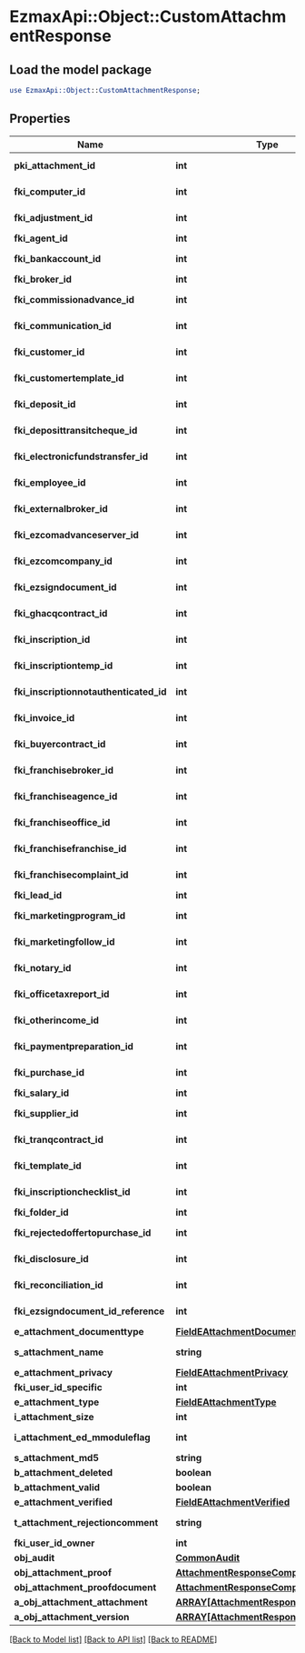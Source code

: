 # EzmaxApi::Object::CustomAttachmentResponse

## Load the model package
```perl
use EzmaxApi::Object::CustomAttachmentResponse;
```

## Properties
Name | Type | Description | Notes
------------ | ------------- | ------------- | -------------
**pki_attachment_id** | **int** | The unique ID of the Attachment. | 
**fki_computer_id** | **int** | The unique ID of the Computer | [optional] 
**fki_adjustment_id** | **int** | The unique ID of the Adjustment | [optional] 
**fki_agent_id** | **int** | The unique ID of the Agent. | [optional] 
**fki_bankaccount_id** | **int** | The unique ID of the Bankaccount | [optional] 
**fki_broker_id** | **int** | The unique ID of the Broker. | [optional] 
**fki_commissionadvance_id** | **int** | The unique ID of the Commissionadvance | [optional] 
**fki_communication_id** | **int** | The unique ID of the Communication. | [optional] 
**fki_customer_id** | **int** | The unique ID of the Customer. | [optional] 
**fki_customertemplate_id** | **int** | The unique ID of the Customertemplate | [optional] 
**fki_deposit_id** | **int** | The unique ID of the Deposit | [optional] 
**fki_deposittransitcheque_id** | **int** | The unique ID of the Deposittransitcheque | [optional] 
**fki_electronicfundstransfer_id** | **int** | The unique ID of the Electronicfundstransfer | [optional] 
**fki_employee_id** | **int** | The unique ID of the Employee. | [optional] 
**fki_externalbroker_id** | **int** | The unique ID of the Externalbroker. | [optional] 
**fki_ezcomadvanceserver_id** | **int** | The unique ID of the Ezcomadvanceserver | [optional] 
**fki_ezcomcompany_id** | **int** | The unique ID of the Ezcomcompany | [optional] 
**fki_ezsigndocument_id** | **int** | The unique ID of the Ezsigndocument | [optional] 
**fki_ghacqcontract_id** | **int** | The unique ID of the Ghacqcontract | [optional] 
**fki_inscription_id** | **int** | The unique ID of the Inscription. | [optional] 
**fki_inscriptiontemp_id** | **int** | The unique ID of the Inscriptiontemp | [optional] 
**fki_inscriptionnotauthenticated_id** | **int** | The unique ID of the Inscriptionnotauthenticated. | [optional] 
**fki_invoice_id** | **int** | The unique ID of the Invoice. | [optional] 
**fki_buyercontract_id** | **int** | The unique ID of the Buyercontract | [optional] 
**fki_franchisebroker_id** | **int** | The unique ID of the Franchisebroker | [optional] 
**fki_franchiseagence_id** | **int** | The unique ID of the Franchiseagence | [optional] 
**fki_franchiseoffice_id** | **int** | The unique ID of the Franchisereoffice | [optional] 
**fki_franchisefranchise_id** | **int** | The unique ID of the Franchisefranchise | [optional] 
**fki_franchisecomplaint_id** | **int** | The unique ID of the Franchisecomplaint | [optional] 
**fki_lead_id** | **int** | The unique ID of the Lead | [optional] 
**fki_marketingprogram_id** | **int** | The unique ID of the Marketingprogram | [optional] 
**fki_marketingfollow_id** | **int** | The unique ID of the Marketingfollow | [optional] 
**fki_notary_id** | **int** | The unique ID of the Notary. | [optional] 
**fki_officetaxreport_id** | **int** | The unique ID of the Officetaxreport | [optional] 
**fki_otherincome_id** | **int** | The unique ID of the Otherincome | [optional] 
**fki_paymentpreparation_id** | **int** | The unique ID of the Paymentpreparation | [optional] 
**fki_purchase_id** | **int** | The unique ID of the Purchase | [optional] 
**fki_salary_id** | **int** | The unique ID of the Salary | [optional] 
**fki_supplier_id** | **int** | The unique ID of the Supplier. | [optional] 
**fki_tranqcontract_id** | **int** | The unique ID of the Tranqcontract | [optional] 
**fki_template_id** | **int** | The unique ID of the Template | [optional] 
**fki_inscriptionchecklist_id** | **int** | The unique ID of the Inscriptionchecklist | [optional] 
**fki_folder_id** | **int** | The unique ID of the Folder | [optional] 
**fki_rejectedoffertopurchase_id** | **int** | The unique ID of the Rejectedoffertopurchase | [optional] 
**fki_disclosure_id** | **int** | The unique ID of the Disclosure | [optional] 
**fki_reconciliation_id** | **int** | The unique ID of the Reconciliation | [optional] 
**fki_ezsigndocument_id_reference** | **int** | The unique ID of the Ezsigndocument | [optional] 
**e_attachment_documenttype** | [**FieldEAttachmentDocumenttype**](FieldEAttachmentDocumenttype.md) |  | 
**s_attachment_name** | **string** | The name of the Attachment | 
**e_attachment_privacy** | [**FieldEAttachmentPrivacy**](FieldEAttachmentPrivacy.md) |  | 
**fki_user_id_specific** | **int** | The unique ID of the User | [optional] 
**e_attachment_type** | [**FieldEAttachmentType**](FieldEAttachmentType.md) |  | 
**i_attachment_size** | **int** | The size of the Attachment | 
**i_attachment_ed_mmoduleflag** | **int** | The edmmoduleflag of the Attachment | [optional] 
**s_attachment_md5** | **string** | The md5 of the Attachment | 
**b_attachment_deleted** | **boolean** | Whether if it&#39;s deleted | 
**b_attachment_valid** | **boolean** | Whether if it&#39;s valid | 
**e_attachment_verified** | [**FieldEAttachmentVerified**](FieldEAttachmentVerified.md) |  | 
**t_attachment_rejectioncomment** | **string** | The rejectioncomment of the Attachment | [optional] 
**fki_user_id_owner** | **int** | The unique ID of the User | [optional] 
**obj_audit** | [**CommonAudit**](CommonAudit.md) |  | [optional] 
**obj_attachment_proof** | [**AttachmentResponseCompound**](AttachmentResponseCompound.md) |  | [optional] 
**obj_attachment_proofdocument** | [**AttachmentResponseCompound**](AttachmentResponseCompound.md) |  | [optional] 
**a_obj_attachment_attachment** | [**ARRAY[AttachmentResponseCompound]**](AttachmentResponseCompound.md) |  | [optional] 
**a_obj_attachment_version** | [**ARRAY[AttachmentResponseCompound]**](AttachmentResponseCompound.md) |  | [optional] 

[[Back to Model list]](../README.md#documentation-for-models) [[Back to API list]](../README.md#documentation-for-api-endpoints) [[Back to README]](../README.md)



